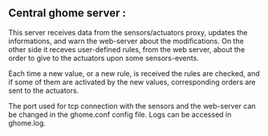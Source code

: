 ## Central ghome server :
This server receives data from the sensors/actuators proxy, updates the informations, and warn the web-server about the modifications.
On the other side it receves user-defined rules, from the web server, about the order to give to the actuators upon some sensors-events.

Each time a new value, or a new rule, is received the rules are checked, and if some of them are activated by the new values, corresponding orders are sent to the actuators.

The port used for tcp connection with the sensors and the web-server can be changed in the ghome.conf config file. Logs can be accessed in ghome.log.
